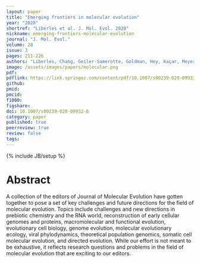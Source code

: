 ```yaml
---
layout: paper
title: "Emerging frontiers in molecular evolution"
year: "2020"
shortref: "Liberles et al. J. Mol. Evol. 2020"
nickname: emerging-frontiers-molecular-evolution
journal: "J. Mol. Evol."
volume: 28
issue: 3
pages: 211-226
authors: "Liberles, Chang, Geiler-Samerotte, Goldman, Hey, Kaçar, Meyer, Murphy, Posada, Storfer"
image: /assets/images/papers/molecular.png
pdf: 
pdflink: https://link.springer.com/content/pdf/10.1007/s00239-020-09932-6.pdf
github: 
pmid: 
pmcid: 
f1000: 
figshare: 
doi: 10.1007/s00239-020-09932-6
category: paper
published: true
peerreview: true
review: false
tags: 
---
```

{% include JB/setup %}

# Abstract 

A collection of the editors of Journal of Molecular Evolution have gotten together to pose a set of key challenges and future directions for the field of molecular evolution. Topics include challenges and new directions in prebiotic chemistry and the RNA world, reconstruction of early cellular genomes and proteins, macromolecular and functional evolution, evolutionary cell biology, genome evolution, molecular evolutionary ecology, viral phylodynamics, theoretical population genomics, somatic cell molecular evolution, and directed evolution. While our effort is not meant to be exhaustive, it reflects research questions and problems in the field of molecular evolution that are exciting to our editors.